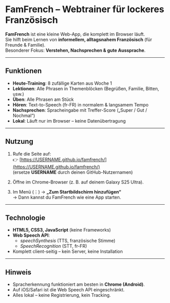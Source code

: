 # FamFrench – Webtrainer für lockeres Französisch

**FamFrench** ist eine kleine Web-App, die komplett im Browser läuft.  
Sie hilft beim Lernen von **informellem, alltagsnahem Französisch** (für Freunde & Familie).  
Besonderer Fokus: **Verstehen, Nachsprechen & gute Aussprache**.

---

## Funktionen
- **Heute-Training**: 8 zufällige Karten aus Woche 1  
- **Lektionen**: Alle Phrasen in Themenblöcken (Begrüßen, Familie, Bitten, usw.)  
- **Üben**: Alle Phrasen am Stück  
- **Hören**: Text-to-Speech (fr-FR) in normalem & langsamem Tempo  
- **Nachsprechen**: Spracheingabe mit Treffer-Score („Super / Gut / Nochmal“)  
- **Lokal**: Läuft nur im Browser – keine Datenübertragung

---

## Nutzung
1. Rufe die Seite auf:  
   👉 [https://USERNAME.github.io/famfrench/](https://USERNAME.github.io/famfrench/)  
   (ersetze **USERNAME** durch deinen GitHub-Nutzernamen)  

2. Öffne im Chrome-Browser (z. B. auf deinem Galaxy S25 Ultra).  
3. Im Menü (⋮) → **„Zum Startbildschirm hinzufügen“**  
   → Dann kannst du FamFrench wie eine App starten.

---

## Technologie
- **HTML5, CSS3, JavaScript** (keine Frameworks)  
- **Web Speech API**:  
  - *speechSynthesis* (TTS, französische Stimme)  
  - *SpeechRecognition* (STT, fr-FR)  
- Komplett client-seitig – kein Server, keine Installation

---

## Hinweis
- Spracherkennung funktioniert am besten in **Chrome (Android)**.  
- Auf iOS/Safari ist die Web Speech API eingeschränkt.  
- Alles lokal – keine Registrierung, kein Tracking.
